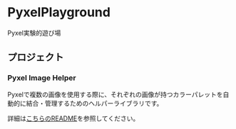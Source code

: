 # PyxelPlayground

Pyxel実験的遊び場

## プロジェクト

### Pyxel Image Helper

Pyxelで複数の画像を使用する際に、それぞれの画像が持つカラーパレットを自動的に結合・管理するためのヘルパーライブラリです。

詳細は[こちらのREADME](./pysel_image_helper/README.md)を参照してください。
